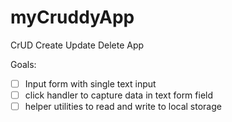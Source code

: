 # myCruddyApp
CrUD Create Update Delete App


Goals:

- [ ] Input form with single text input
- [ ] click handler to capture data in text form field
- [ ] helper utilities to read and write to local storage
